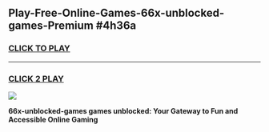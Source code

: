 
## Play-Free-Online-Games-66x-unblocked-games-Premium #4h36a
<h3>
<a href="https://premium.freeplayer.one?title=66x-unblocked-games&ref=8M">CLICK TO PLAY</a></h3>
<hr>

<h3>
<a href="https://premium.freeplayer.one?title=66x-unblocked-games&ref=8M">CLICK 2 PLAY</a>
  
</h3>

<a href="https://premium.freeplayer.one?title=66x-unblocked-games&ref=8M"><img src="https://clearcache.store/games.png"></a>


**66x-unblocked-games games unblocked: Your Gateway to Fun and Accessible Online Gaming**

